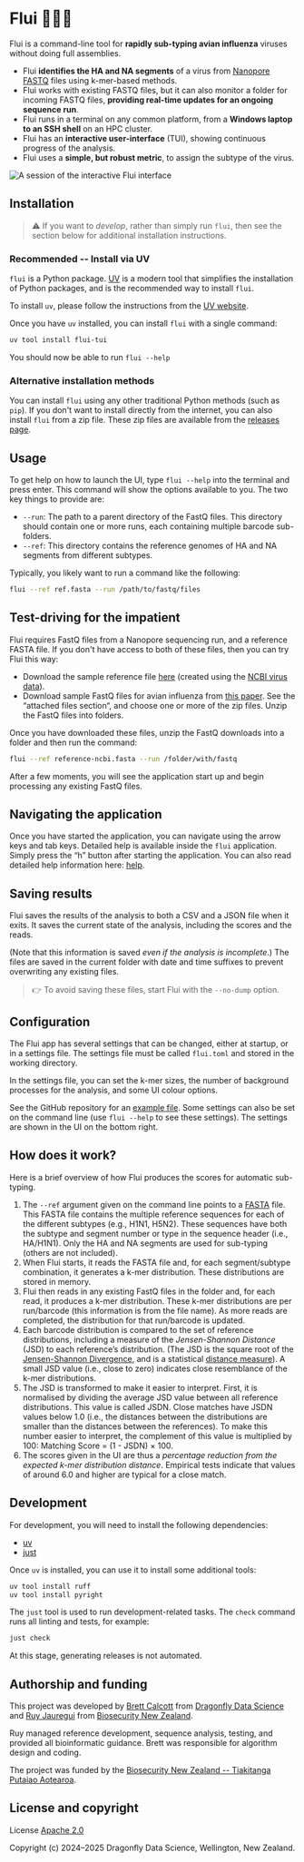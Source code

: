 # Flui 🦆🦠🧬

Flui is a command-line tool for **rapidly sub-typing avian influenza** viruses without doing full assemblies.

* Flui **identifies the HA and NA segments** of a virus from [Nanopore][nanopore] [FASTQ][fastq] files using k-mer-based methods.
* Flui works with existing FASTQ files, but it can also monitor a folder for incoming FASTQ files, **providing real-time updates for an ongoing sequence run**.
* Flui runs in a terminal on any common platform, from a **Windows laptop to an SSH shell** on an HPC cluster.
* Flui has an **interactive user-interface** (TUI), showing continuous progress of the analysis.
* Flui uses a **simple, but robust metric**, to assign the subtype of the virus.

![A session of the interactive Flui interface](tui.png)

## Installation

> :warning: If you want to *develop*, rather than simply run `flui`, then see the section below for additional installation instructions.

### Recommended -- Install via UV

`flui` is a Python package.
[UV][uv] is a modern tool that simplifies the installation of Python packages, and is the recommended way to install `flui`.

To install `uv`, please follow the instructions from the [UV website][uv-install].

Once you have `uv` installed, you can install `flui` with a single command:

```sh
uv tool install flui-tui
```
You should now be able to run `flui --help`

### Alternative installation methods

You can install `flui` using any other traditional Python methods (such as `pip`).
If you don't want to install directly from the internet, you can also install `flui` from a zip file.
These zip files are available from the [releases page](https://github.com/dragonfly-science/flui/releases).

## Usage

To get help on how to launch the UI, type `flui --help` into the terminal and press enter.
This command will show the options available to you.
The two key things to provide are:

* `--run`: The path to a parent directory of the FastQ files.
  This directory should contain one or more runs, each containing multiple barcode sub-folders.
* `--ref`: This directory contains the reference genomes of HA and NA segments from different subtypes.

Typically, you likely want to run a command like the following:

```sh
flui --ref ref.fasta --run /path/to/fastq/files
```

## Test-driving for the impatient

Flui requires FastQ files from a Nanopore sequencing run, and a reference FASTA file.
If you don't have access to both of these files, then you can try Flui this way:

* Download the sample reference file [here][sample_ref] (created using the [NCBI virus data][ncbi]).
* Download sample FastQ files for avian influenza from [this paper][sample_fastq].
  See the “attached files section“, and choose one or more of the zip files.
  Unzip the FastQ files into folders.

Once you have downloaded these files, unzip the FastQ downloads into a folder and then run the command:

```sh
flui --ref reference-ncbi.fasta --run /folder/with/fastq
```

After a few moments, you will see the application start up and begin processing any existing FastQ files.

## Navigating the application

Once you have started the application, you can navigate using the arrow keys and tab keys.
Detailed help is available inside the `flui` application.
Simply press the “h” button after starting the application.
You can also read detailed help information here: [help](src/flui/help.md).

## Saving results

Flui saves the results of the analysis to both a CSV and a JSON file when it exits.
It saves the current state of the analysis, including the scores and the reads.

(Note that this information is saved *even if the analysis is incomplete*.)
The files are saved in the current folder with date and time suffixes to prevent overwriting any existing files.

> :point_right: To avoid saving these files, start Flui with the `--no-dump` option.

## Configuration

The Flui app has several settings that can be changed, either at startup, or in a settings file.
The settings file must be called `flui.toml` and stored in the working directory.

In the settings file, you can set the k-mer sizes, the number of background processes for the analysis, and some UI colour options.

See the GitHub repository for an [example file][config].
Some settings can also be set on the command line (use `flui --help` to see these settings).
The settings are shown in the UI on the bottom right.

## How does it work?

Here is a brief overview of how Flui produces the scores for automatic sub-typing.

1. The `--ref` argument given on the command line points to a [FASTA][fasta] file.
   This FASTA file contains the multiple reference sequences for each of the different subtypes (e.g., H1N1, H5N2).
   These sequences have both the subtype and segment number or type in the sequence header (i.e., HA/H1N1).
   Only the HA and NA segments are used for sub-typing (others are not included).
2. When Flui starts, it reads the FASTA file and, for each segment/subtype  combination, it generates a k-mer distribution. 
   These distributions are stored in memory.
3. Flui then reads in any existing FastQ files in the folder and, for each read, it produces a k-mer distribution.
   These k-mer distributions are per run/barcode (this information is from the file name).
   As more reads are completed, the distribution for that run/barcode is updated.
4. Each barcode distribution is compared to the set of reference distributions, including a measure of the *Jensen-Shannon Distance* (JSD) to each reference’s distribution.
   (The JSD is the square root of the [Jensen-Shannon Divergence][shannon], and is a statistical [distance measure][metric]).
   A small JSD value (i.e., close to zero) indicates close resemblance of the k-mer distributions.  
5. The JSD is transformed to make it easier to interpret.
   First, it is normalised by dividing the average JSD value between all reference distributions.
   This value is called JSDN.
   Close matches have JSDN values below 1.0 (i.e., the distances between the distributions are smaller than the distances between the references).
   To make this number easier to interpret, the complement of this value is multiplied by 100: Matching Score = (1 - JSDN) × 100.
6. The scores given in the UI are thus a *percentage reduction from the expected k-mer distribution distance*.
   Empirical tests indicate that values of around 6.0 and higher are typical for a close match.

## Development

For development, you will need to install the following dependencies:

* [uv][uv]
* [just][just]

Once `uv` is installed, you can use it to install some additional tools:

```sh
uv tool install ruff
uv tool install pyright
```

The `just` tool is used to run development-related tasks.
The `check` command runs all linting and tests, for example:

```sh
just check
```

At this stage, generating releases is not automated.

## Authorship and funding

This project was developed by [Brett Calcott][brett] from [Dragonfly Data Science][dfly]
and [Ruy Jauregui][ruy] from [Biosecurity New Zealand][mpi].

Ruy managed reference development, sequence analysis, testing, and provided all bioinformatic guidance.
Brett was responsible for algorithm design and coding.

The project was funded by the [Biosecurity New Zealand
-- Tiakitanga Putaiao Aotearoa][mpi].

## License and copyright

License [Apache 2.0][apache]

Copyright (c) 2024–2025 Dragonfly Data Science, Wellington, New Zealand.

[nanopore]: https://nanoporetech.com/platform/technology
[ncbi]: https://www.ncbi.nlm.nih.gov/labs/virus/vssi/#/virus?SeqType_s=Nucleotide
[sample_ref]: https://github.com/dragonfly-science/flui/blob/main/sample/reference-ncbi.fasta
[sample_fastq]: https://www.sciencebase.gov/catalog/item/638a4df0d34ed907bf7907ea
[uv]: https://docs.astral.sh/uv/
[uv-install]: https://docs.astral.sh/uv/getting-started/installation/
[just]: https://github.com/casey/just
[fastq]: https://en.wikipedia.org/wiki/FASTQ_format
[shannon]: https://en.wikipedia.org/wiki/Jensen%E2%80%93Shannon_divergence
[metric]: https://en.wikipedia.org/wiki/Metric_space
[fasta]: https://en.wikipedia.org/wiki/FASTA_format
[brett]: https://github.com/brettc
[ruy]: https://github.com/ruy-jauregui
[mpi]: https://www.mpi.govt.nz/biosecurity/
[dfly]: https://www.dragonfly.co.nz
[apache]: https://www.apache.org/licenses/LICENSE-2.0
[config]: https://github.com/dragonfly-science/flui/blob/main/flui.toml
